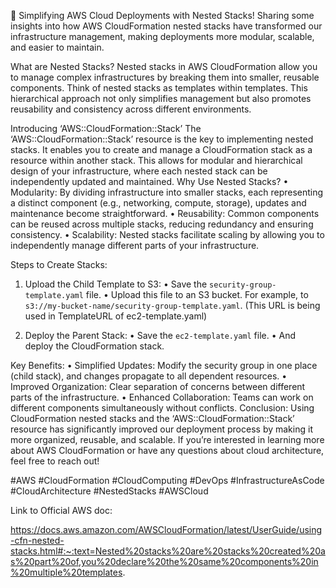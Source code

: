 🚀 Simplifying AWS Cloud Deployments with Nested Stacks!
Sharing some insights into how AWS CloudFormation nested stacks have transformed our infrastructure management, making deployments more modular, scalable, and easier to maintain.

What are Nested Stacks?
Nested stacks in AWS CloudFormation allow you to manage complex infrastructures by breaking them into smaller, reusable components. Think of nested stacks as templates within templates. This hierarchical approach not only simplifies management but also promotes reusability and consistency across different environments.

Introducing ‘AWS::CloudFormation::Stack’
The ‘AWS::CloudFormation::Stack’ resource is the key to implementing nested stacks. It enables you to create and manage a CloudFormation stack as a resource within another stack. This allows for modular and hierarchical design of your infrastructure, where each nested stack can be independently updated and maintained.
Why Use Nested Stacks?
  •	Modularity: By dividing infrastructure into smaller stacks, each representing a distinct component (e.g., networking, compute, storage), updates and maintenance become straightforward.
  •	Reusability: Common components can be reused across multiple stacks, reducing redundancy and ensuring consistency.
  •	Scalability: Nested stacks facilitate scaling by allowing you to independently manage different parts of your infrastructure.

Steps to Create Stacks:
1. Upload the Child Template to S3:
  •	Save the `security-group-template.yaml` file.
  •	Upload this file to an S3 bucket. For example, to `s3://my-bucket-name/security-group-template.yaml`. (This URL is being used in TemplateURL of ec2-template.yaml)

2. Deploy the Parent Stack:
  •	Save the `ec2-template.yaml` file.
  •	And deploy the CloudFormation stack.


Key Benefits:
  •	Simplified Updates: Modify the security group in one place (child stack), and changes propagate to all dependent resources.
  •	Improved Organization: Clear separation of concerns between different parts of the infrastructure.
  •	Enhanced Collaboration: Teams can work on different components simultaneously without conflicts.
Conclusion:
Using CloudFormation nested stacks and the ‘AWS::CloudFormation::Stack’ resource has significantly improved our deployment process by making it more organized, reusable, and scalable. If you’re interested in learning more about AWS CloudFormation or have any questions about cloud architecture, feel free to reach out!

#AWS #CloudFormation #CloudComputing #DevOps #InfrastructureAsCode #CloudArchitecture #NestedStacks #AWSCloud

Link to Official AWS doc:

https://docs.aws.amazon.com/AWSCloudFormation/latest/UserGuide/using-cfn-nested-stacks.html#:~:text=Nested%20stacks%20are%20stacks%20created%20as%20part%20of,you%20declare%20the%20same%20components%20in%20multiple%20templates.

